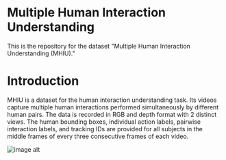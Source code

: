 # Multiple Human Interaction Understanding
This is the repository for the dataset "Multiple Human Interaction Understanding (MHIU)."

# Introduction
MHIU is a dataset for the human interaction understanding task. Its videos capture multiple human interactions performed simultaneously by different human pairs. The data is recorded in RGB and depth format with 2 distinct views. The human bounding boxes, individual action labels, pairwise interaction labels, and tracking IDs are provided for all subjects in the middle frames of every three consecutive frames of each video. 

![image alt](https://github.com/ais-lab/MHIU_Dataset/blob/85c37ec21a5d975181e954260f93107582944962/Picture1.png)
